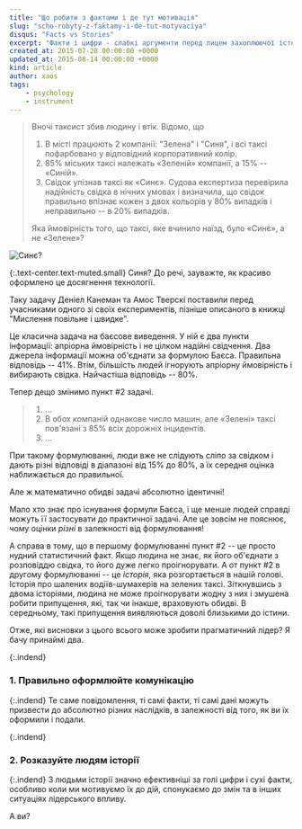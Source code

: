```yaml
---
title: "Що робити з фактами і де тут мотивація"
slug: "scho-robyty-z-faktamy-i-de-tut-motyvaciya"
disqus: "Facts vs Stories"
excerpt: "Факти і цифри - слабкі аргументи перед лицем захоплюючої історії..."
created_at: 2015-07-28 00:00:00 +0000
updated_at: 2015-08-14 00:00:00 +0000
kind: article
author: xaos
tags:
    - psychology
    - instrument
---
```


> Вночі таксист збив людину і втік.  Відомо, що
> 
> 1. В місті працюють 2 компанії: "Зелена" і "Синя", і всі таксі пофарбовано у відповідний корпоративний колір.  
> 2. 85% міських таксі належать «Зеленій» компанії, а 15% -- «Синій».
> 3. Свідок упізнав таксі як «Синє». Судова експертиза перевірила надійність свідка в нічних умовах і визначила, що свідок правильно впізнає кожен з двох кольорів у 80% випадків і неправильно -- в 20% випадків.
> 
> Яка ймовірність того, що таксі, яке вчинило наїзд, було «Синє», а не «Зелене»?

![Синє?](http://media.caranddriver.com/images/media/638444/tesla-model-s-photo-640556-s-original.jpg)

{:.text-center.text-muted.small}
Синя? До речі, зауважте, як красиво оформлено це досягнення технології.

Таку задачу Деніел Канеман та Амос Тверскі поставили перед учасниками одного зі своїх експериментів, пізніше описаного в книжці "Мислення повільне і швидке".

Це класична задача на баєсове виведення.  У ній є два пункти інформації: апріорна ймовірність і не цілком надійні свідчення.  Два джерела інформації можна об'єднати за формулою Баєса. Правильна відповідь -- 41%. Втім, більшість людей ігнорують апріорну ймовірність і вибирають свідка. Найчастіша відповідь -- 80%.

Тепер дещо змінимо пункт #2 задачі.

> 1. ...
> 2. В обох компаній однакове число машин, але «Зелені» таксі пов'язані з 85% всіх дорожніх інцидентів.
> 3. ...

При такому формулюванні, люди вже не слідують сліпо за свідком і дають різні відповіді в діапазоні від 15% до 80%, а їх середня оцінка наближається до правильної.  

Але ж математично обидві задачі абсолютно ідентичні!

Мало хто знає про існування формули Баєса, і ще менше людей справді можуть її застосувати до практичної задачі.  Але це зовсім не пояснює, чому оцінки *різні* в залежності від формулювання!

A справа в тому, що в першому формулюванні пункт #2 -- це просто нудний статистичний факт.  Якщо людина не знає, як його об'єднати з розповіддю свідка, то його дуже легко проігнорувати.  А от пункт #2 в другому формулюванні -- це *історія*, яка розгортається в нашій голові.  Історія про шалених водіїв-шумахерів на зелених таксі.  Зіткнувшись з двома історіями, людина не може проігнорувати жодну з них і змушена робити припущення, які, так чи інакше, враховують обидві.  В середньому, такі припущення виявляються доволі близькими до істини.

Отже, які висновки з цього всього може зробити прагматичний лідер?  Я бачу принаймі два.

{:.indend}
### 1. Правильно оформлюйте комунікацію

{:.indend}
Те саме повідомлення, ті самі факти, ті самі дані можуть призвести до абсолютно різних наслідків, в залежності від того, як ви їх оформили і подали.

{:.indend}
### 2. Розказуйте людям історії

{:.indend}
З людьми історії значно ефективніші за голі цифри і сухі факти, особливо коли ми мотивуємо їх до дій, спонукаємо до змін та в інших ситуаціях лідерського впливу. 

А ви?